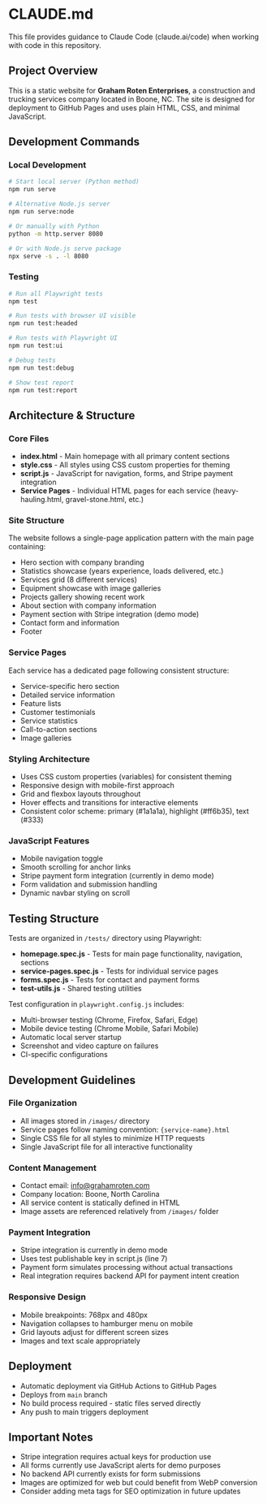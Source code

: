 # CLAUDE.md

This file provides guidance to Claude Code (claude.ai/code) when working with code in this repository.

## Project Overview

This is a static website for **Graham Roten Enterprises**, a construction and trucking services company located in Boone, NC. The site is designed for deployment to GitHub Pages and uses plain HTML, CSS, and minimal JavaScript.

## Development Commands

### Local Development
```bash
# Start local server (Python method)
npm run serve

# Alternative Node.js server
npm run serve:node

# Or manually with Python
python -m http.server 8080

# Or with Node.js serve package
npx serve -s . -l 8080
```

### Testing
```bash
# Run all Playwright tests
npm test

# Run tests with browser UI visible
npm run test:headed

# Run tests with Playwright UI
npm run test:ui

# Debug tests
npm run test:debug

# Show test report
npm run test:report
```

## Architecture & Structure

### Core Files
- **index.html** - Main homepage with all primary content sections
- **style.css** - All styles using CSS custom properties for theming
- **script.js** - JavaScript for navigation, forms, and Stripe payment integration
- **Service Pages** - Individual HTML pages for each service (heavy-hauling.html, gravel-stone.html, etc.)

### Site Structure
The website follows a single-page application pattern with the main page containing:
- Hero section with company branding
- Statistics showcase (years experience, loads delivered, etc.)
- Services grid (8 different services)
- Equipment showcase with image galleries
- Projects gallery showing recent work
- About section with company information
- Payment section with Stripe integration (demo mode)
- Contact form and information
- Footer

### Service Pages
Each service has a dedicated page following consistent structure:
- Service-specific hero section
- Detailed service information
- Feature lists
- Customer testimonials
- Service statistics
- Call-to-action sections
- Image galleries

### Styling Architecture
- Uses CSS custom properties (variables) for consistent theming
- Responsive design with mobile-first approach
- Grid and flexbox layouts throughout
- Hover effects and transitions for interactive elements
- Consistent color scheme: primary (#1a1a1a), highlight (#ff6b35), text (#333)

### JavaScript Features
- Mobile navigation toggle
- Smooth scrolling for anchor links
- Stripe payment form integration (currently in demo mode)
- Form validation and submission handling
- Dynamic navbar styling on scroll

## Testing Structure

Tests are organized in `/tests/` directory using Playwright:
- **homepage.spec.js** - Tests for main page functionality, navigation, sections
- **service-pages.spec.js** - Tests for individual service pages
- **forms.spec.js** - Tests for contact and payment forms
- **test-utils.js** - Shared testing utilities

Test configuration in `playwright.config.js` includes:
- Multi-browser testing (Chrome, Firefox, Safari, Edge)
- Mobile device testing (Chrome Mobile, Safari Mobile)
- Automatic local server startup
- Screenshot and video capture on failures
- CI-specific configurations

## Development Guidelines

### File Organization
- All images stored in `/images/` directory
- Service pages follow naming convention: `{service-name}.html`
- Single CSS file for all styles to minimize HTTP requests
- Single JavaScript file for all interactive functionality

### Content Management
- Contact email: info@grahamroten.com
- Company location: Boone, North Carolina
- All service content is statically defined in HTML
- Image assets are referenced relatively from `/images/` folder

### Payment Integration
- Stripe integration is currently in demo mode
- Uses test publishable key in script.js (line 7)
- Payment form simulates processing without actual transactions
- Real integration requires backend API for payment intent creation

### Responsive Design
- Mobile breakpoints: 768px and 480px
- Navigation collapses to hamburger menu on mobile
- Grid layouts adjust for different screen sizes
- Images and text scale appropriately

## Deployment

- Automatic deployment via GitHub Actions to GitHub Pages
- Deploys from `main` branch
- No build process required - static files served directly
- Any push to main triggers deployment

## Important Notes

- Stripe integration requires actual keys for production use
- All forms currently use JavaScript alerts for demo purposes
- No backend API currently exists for form submissions
- Images are optimized for web but could benefit from WebP conversion
- Consider adding meta tags for SEO optimization in future updates